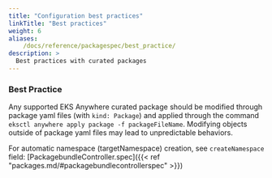 ```yaml
---
title: "Configuration best practices"
linkTitle: "Best practices"
weight: 6
aliases:
    /docs/reference/packagespec/best_practice/
description: >
  Best practices with curated packages
---
```



### Best Practice

Any supported EKS Anywhere curated package should be modified through package yaml files (with `kind: Package`) and applied through the command `eksctl anywhere apply package -f packageFileName`. Modifying objects outside of package yaml files may lead to unpredictable behaviors.

For automatic namespace (targetNamespace) creation, see `createNamespace` field: [PackagebundleController.spec]({{< ref "packages.md/#packagebundlecontrollerspec" >}})
